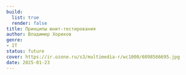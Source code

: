 ```yaml
---
build:
  list: true
  render: false
title: Принципы юнит-тестирования
author: Владимир Хориков
genre:
- IT
status: future
cover: https://ir.ozone.ru/s3/multimedia-r/wc1000/6098566695.jpg
date: 2025-01-23
---
```


